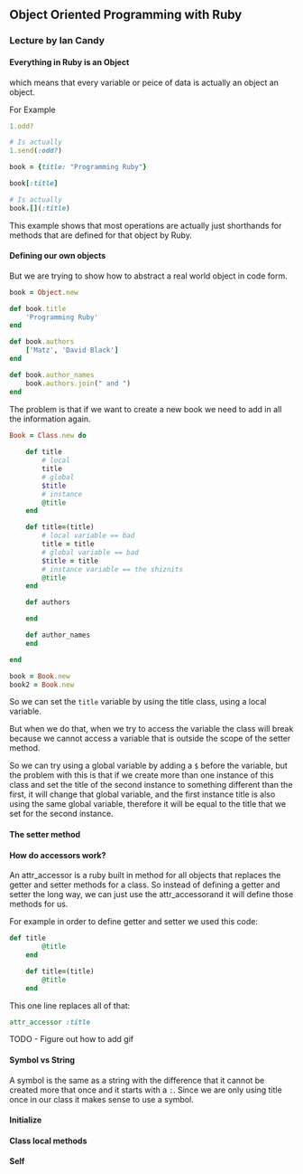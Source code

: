 ## Object Oriented Programming with Ruby
### Lecture by Ian Candy

#### Everything in Ruby is an Object

which means that every variable or peice of data is actually an object an object.

For Example

```ruby
1.odd?

# Is actually
1.send(:odd?)

book = {title: "Programming Ruby"}

book[:title]

# Is actually
book.[](:title)

```

This example shows that most operations are actually just shorthands for methods that are defined for that object by Ruby.  

#### Defining our own objects

But we are trying to show how to abstract a real world object in code form.

```ruby
book = Object.new

def book.title
	'Programming Ruby'
end

def book.authors
	['Matz', 'David Black']
end

def book.author_names
	book.authors.join(" and ")
end
```

The problem is that if we want to create a new book we need to add in all the information again.  

```ruby
Book = Class.new do
	
	def title
		# local
		title
		# global
		$title
		# instance
		@title
	end

	def title=(title)
		# local variable == bad
		title = title
		# global variable == bad
		$title = title
		# instance variable == the shiznits
		@title
	end

	def authors

	end

	def author_names
	end

end

book = Book.new
book2 = Book.new

```

So we can set the `title` variable by using the title class, using a local variable. 

But when we do that, when we try to access the variable the class will break because we cannot access a variable that is outside the scope of the setter method. 

So we can try using a global variable by adding a `$` before the variable, but the problem with this is that if we create more than one instance of this class and set the title of the second instance to something different than the first, it will change that global variable, and the first instance title is also using the same global variable, therefore it will be equal to the title that we set for the second instance. 


#### The setter method

#### How do accessors work?

An attr_accessor is a ruby built in method for all objects that replaces the getter and setter methods for a class. So instead of defining a getter and setter the long way, we can just use the attr_accessorand it will define those methods for us.

For example in order to define getter and setter we used this code:

```ruby
def title
		@title
	end

	def title=(title)
		@title
	end
```

This one line replaces all of that:
```ruby
attr_accessor :title
```

TODO - Figure out how to add gif

#### Symbol vs String

A symbol is the same as a string with the difference that it cannot be created more that once and it starts with a `:`. Since we are only using title once in our class it makes sense to use a symbol.

#### Initialize


#### Class local methods

#### Self








